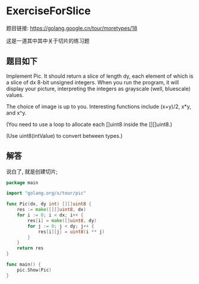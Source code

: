 # ExerciseForSlice

题目链接: <https://golang.google.cn/tour/moretypes/18>

这是一道其中其中关于切片的练习题

## 题目如下

Implement Pic. It should return a slice of length dy, each element of which is a slice of dx 8-bit unsigned integers. When you run the program, it will display your picture, interpreting the integers as grayscale (well, bluescale) values.

The choice of image is up to you. Interesting functions include (x+y)/2, x*y, and x^y.

(You need to use a loop to allocate each []uint8 inside the [][]uint8.)

(Use uint8(intValue) to convert between types.)

## 解答

说白了, 就是创建切片;

```go
package main

import "golang.org/x/tour/pic"

func Pic(dx, dy int) [][]uint8 {
	res := make([][]uint8, dx)
	for i := 0; i < dx; i++ {
		res[i] = make([]uint8, dy)
		for j := 0; j < dy; j++ {
			res[i][j] = uint8(i ** j)
		}
	}
	return res
}

func main() {
	pic.Show(Pic)
}

```
